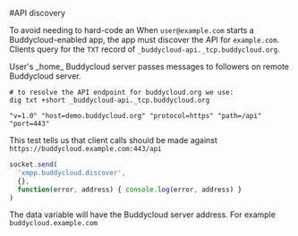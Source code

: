 #API discovery

To avoid needing to hard-code an When `user@example.com` starts a Buddycloud-enabled app, the app must discover the API for `example.com`. Clients query for the `TXT` record of `_buddycloud-api._tcp.buddycloud.org`.

<aside>User's _home_ Buddycloud server passes messages to followers on remote Buddycloud server.</aside>

```shell
# to resolve the API endpoint for buddycloud.org we use:
dig txt +short _buddycloud-api._tcp.buddycloud.org 
```

```shell
"v=1.0" "host=demo.buddycloud.org" "protocol=https" "path=/api" "port=443"
```

This test tells us that client calls should be made against `https://buddycloud.example.com:443/api`

```javascript
socket.send(
  'xmpp.buddycloud.discover',
  {},
  function(error, address) { console.log(error, address) }
)
```

The data variable will have the Buddycloud server address. For example `buddycloud.example.com`

